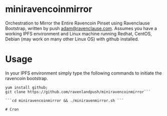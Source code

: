 # miniravencoinmirror

Orchestration to Mirror the Entire Ravencoin Pinset using Ravenclause Bootstrap, written by push adam@ravenclause.com. Assumes you have a working IPFS environment and Linux machine running Redhat, CentOS, Debian (may work on many other Linux OS) with github installed.

# Usage

In your IPFS environment simply type the following commands to initiate the ravencoin bootstrap. 

``` 
yum install github;
git clone https://github.com/ravenlandpush/miniravencoinmirror```

```cd miniravencoinmirror && ./miniravenmirror.sh ```

# Cron


